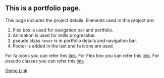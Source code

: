 ## This is a portfolio page.

This page includes the project details.
Elements used in this project are:

1. Flex box is used for navigation bar and portfolio.
2. Animation is used for skills progressbar.
3. pseudo class `hover` is in portfolio details and navigation bar.
4. Footer is added in the last and fa icons are used.

For fa icons you can refer this [link](https://www.w3schools.com/icons/fontawesome_icons_webapp.asp).
For Flex box you can refer this [link](https://css-tricks.com/snippets/css/a-guide-to-flexbox/).
For pseudo classes you can refer this [link](https://developer.mozilla.org/en-US/docs/Web/CSS/.Pseudo-classes)

[Demo Link](https://panditaditi07.github.io/Project_Portfolio_Page/.)
